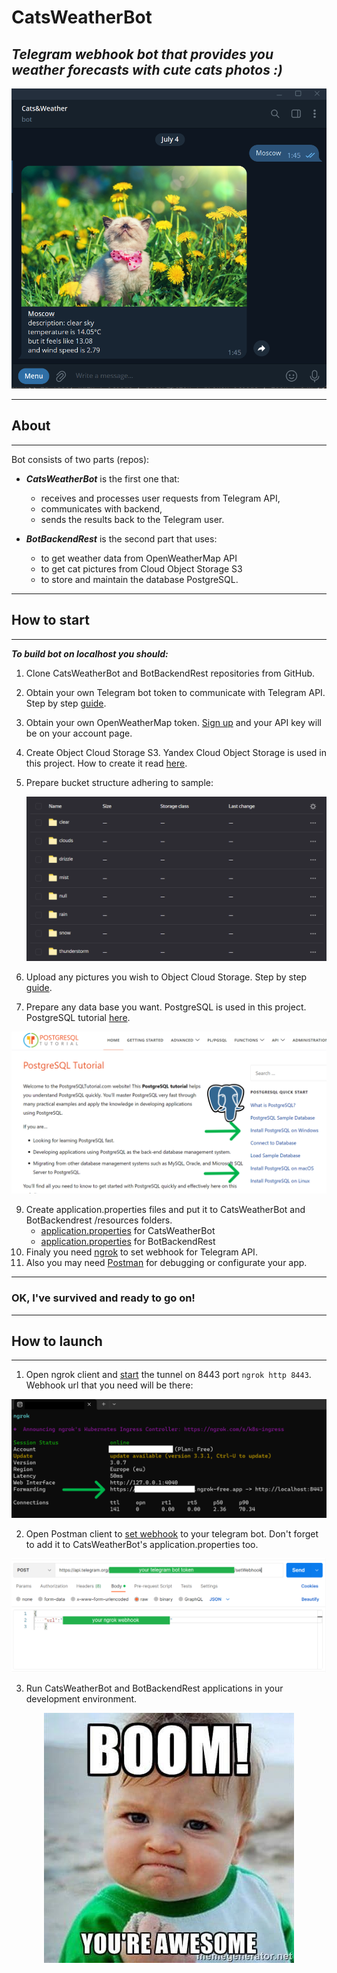 # CatsWeatherBot
## *Telegram webhook bot that provides you weather forecasts with cute cats photos :)*  

![interface_photo](https://github.com/hazulina/CatsWeatherBot/blob/master/readme_assets/1.png)  

---
## About  
---
Bot consists of two parts (repos):  

- ***CatsWeatherBot*** is the first one that:
    - receives and processes user requests from Telegram API,
    - communicates with backend,
    - sends the results back to the Telegram user.

- ***BotBackendRest*** is the second part that uses:
    - to get weather data from OpenWeatherMap API
    - to get cat pictures from Cloud Object Storage S3
    - to store and maintain the database PostgreSQL.

---
## How to start
---  

***To build bot on localhost you should:***
1. Clone CatsWeatherBot and BotBackendRest repositories from GitHub.
2. Obtain your own Telegram bot token to communicate with Telegram API. Step by step [guide](https://core.telegram.org/bots/features#creating-a-new-bot).
3. Obtain your own OpenWeatherMap token. [Sign up](https://home.openweathermap.org/users/sign_up) and your API key will be on your account page.
4. Create Object Cloud Storage S3. Yandex Cloud Object Storage is used in this project. How to create it read [here](https://cloud.yandex.com/en/docs/storage/quickstart).
5. Prepare bucket structure adhering to sample:

   ![sample](https://github.com/hazulina/CatsWeatherBot/blob/master/readme_assets/folders.png)
   
7. Upload any pictures you wish to Object Cloud Storage. Step by step [guide](https://cloud.yandex.com/en/docs/storage/quickstart#upload-files).
8. Prepare any data base you want. PostgreSQL is used in this project. PostgreSQL tutorial [here](https://www.postgresqltutorial.com/).  

![postgre](https://github.com/hazulina/CatsWeatherBot/blob/master/readme_assets/postgre.png)    

9. Create application.properties files and put it to CatsWeatherBot and BotBackendrest /resources folders.
    - [application.properties](https://github.com/hazulina/CatsWeatherBot/blob/master/readme_assets/application.properties%20for%20CatsWeatherBot) for CatsWeatherBot
    - [application.properties](https://github.com/hazulina/CatsWeatherBot/blob/master/readme_assets/application.properties%20for%20BotBackendRest) for BotBackendRest
10. Finaly you need [ngrok](https://ngrok.com/docs/getting-started/) to set webhook for Telegram API.
11. Also you may need [Postman](https://www.postman.com/downloads/) for debugging or configurate your app.  

---
### OK, I've survived and ready to go on!
---
## How to launch
---
1. Open ngrok client and [start](https://ngrok.com/docs/getting-started/#step-4-start-ngrok) the tunnel on 8443 port ```ngrok http 8443```.
Webhook url that you need will be there:

![webhook](https://github.com/hazulina/CatsWeatherBot/blob/master/readme_assets/ngrok.png)

2. Open Postman client to [set webhook](https://core.telegram.org/bots/api#setwebhook) to your telegram bot. Don't forget to add it to CatsWeatherBot's application.properties too.

![setWebHook](https://github.com/hazulina/CatsWeatherBot/blob/master/readme_assets/postman.png)

3. Run CatsWeatherBot and BotBackendRest applications in your development environment.

<p align="center">
  <img src="https://github.com/hazulina/CatsWeatherBot/blob/master/readme_assets/ending.jpg" />
</p>
